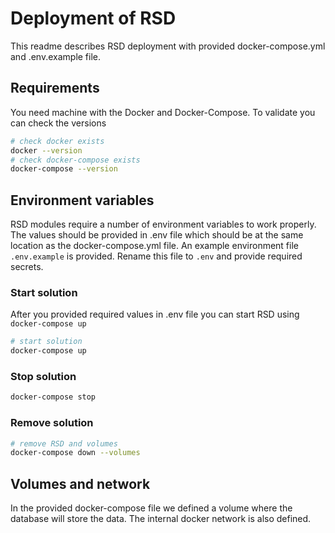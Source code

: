 <!--
SPDX-FileCopyrightText: 2022 Dusan Mijatovic (dv4all)
SPDX-FileCopyrightText: 2022 dv4all

SPDX-License-Identifier: CC-BY-4.0
-->

# Deployment of RSD

This readme describes RSD deployment with provided docker-compose.yml and .env.example file.

## Requirements

You need machine with the Docker and Docker-Compose. To validate you can check the versions

```bash
# check docker exists
docker --version
# check docker-compose exists
docker-compose --version
```

## Environment variables

RSD modules require a number of environment variables to work properly. The values should be provided in .env file which should be at the same location as the docker-compose.yml file. An example environment file `.env.example` is provided. Rename this file to `.env` and provide required secrets.

### Start solution

After you provided required values in .env file you can start RSD using `docker-compose up`

```bash
# start solution
docker-compose up
```

### Stop solution

```bash
docker-compose stop
```

### Remove solution

```bash
# remove RSD and volumes
docker-compose down --volumes
```

## Volumes and network

In the provided docker-compose file we defined a volume where the database will store the data.
The internal docker network is also defined.
